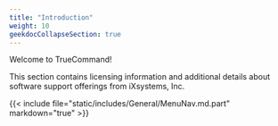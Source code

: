 ```yaml
---
title: "Introduction"
weight: 10
geekdocCollapseSection: true
---
```


Welcome to TrueCommand!

This section contains licensing information and additional details about software support offerings from iXsystems, Inc.

{{< include file="static/includes/General/MenuNav.md.part" markdown="true" >}}
